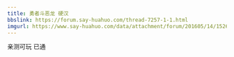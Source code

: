 ```yaml
---
title: 勇者斗恶龙 硬汉
bbslink: https://forum.say-huahuo.com/thread-7257-1-1.html
imgurl: https://www.say-huahuo.com/data/attachment/forum/201605/14/152605e84k3tg4emigpukh.jpg
---
```


亲测可玩 已通<!--more-->

